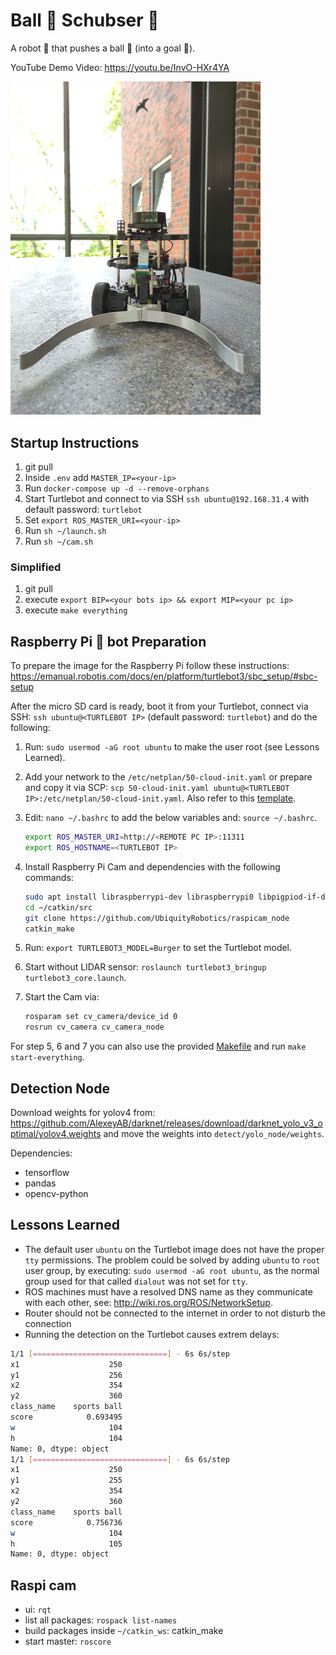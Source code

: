 # Ball 🥎 Schubser 🤖

A robot 🤖 that pushes a ball 🥎 (into a goal 🥅).

YouTube Demo Video: https://youtu.be/InvO-HXr4YA

[<img src="media/ball-schubser_front_1.jpg" width="400"/>](media/ball-schubser_front_side_new_desc.jpg)

## Startup Instructions

1. git pull
2. Inside `.env` add `MASTER_IP=<your-ip>`
3. Run `docker-compose up -d --remove-orphans`
4. Start Turtlebot and connect to via SSH `ssh ubuntu@192.168.31.4` with default password: `turtlebot`
5. Set `export ROS_MASTER_URI=<your-ip>`
6. Run `sh ~/launch.sh`
7. Run `sh ~/cam.sh`
 
### Simplified

1. git pull
2. execute `export BIP=<your bots ip> && export MIP=<your pc ip>`
3. execute `make everything`

## Raspberry Pi 🐢 bot Preparation

To prepare the image for the Raspberry Pi follow these instructions: https://emanual.robotis.com/docs/en/platform/turtlebot3/sbc_setup/#sbc-setup

After the micro SD card is ready, boot it from your Turtlebot, connect via SSH: `ssh ubuntu@<TURTLEBOT IP>` (default password: `turtlebot`) and do the following:

1. Run: `sudo usermod -aG root ubuntu` to make the user root (see Lessons Learned).
2. Add your network to the `/etc/netplan/50-cloud-init.yaml` or prepare and copy it via SCP: `scp 50-cloud-init.yaml ubuntu@<TURTLEBOT IP>:/etc/netplan/50-cloud-init.yaml`. Also refer to this [template](turtlebot/50-cloud-init.yaml).
3. Edit: `nano ~/.bashrc` to add the below variables and: `source ~/.bashrc`.
   
   ```bash
   export ROS_MASTER_URI=http://<REMOTE PC IP>:11311
   export ROS_HOSTNAME=<TURTLEBOT IP>
   ```

4. Install Raspberry Pi Cam and dependencies with the following commands:
   
   ```bash
   sudo apt install libraspberrypi-dev libraspberrypi0 libpigpiod-if-dev ros-noetic-compressed-image-transport ros-noetic-camera-info-manager ros-noetic-diagnostic-updater
   cd ~/catkin/src
   git clone https://github.com/UbiquityRobotics/raspicam_node
   catkin_make
   ```

5. Run: `export TURTLEBOT3_MODEL=Burger` to set the Turtlebot model.
6. Start without LIDAR sensor: `roslaunch turtlebot3_bringup turtlebot3_core.launch`.
7. Start the Cam via:
   
   ```bash
   rosparam set cv_camera/device_id 0
   rosrun cv_camera cv_camera_node
   ```

For step 5, 6 and 7 you can also use the provided [Makefile](Makefile) and run `make start-everything`.

## Detection Node

Download weights for yolov4 from: https://github.com/AlexeyAB/darknet/releases/download/darknet_yolo_v3_optimal/yolov4.weights and move the weights into `detect/yolo_node/weights`.

Dependencies:
* tensorflow
* pandas
* opencv-python

## Lessons Learned

* The default user `ubuntu` on the Turtlebot image does not have the proper `tty` permissions. The problem could be solved by adding `ubuntu` to `root` user group, by executing: `sudo usermod -aG root ubuntu`, as the normal group used for that called `dialout` was not set for `tty`.
* ROS machines must have a resolved DNS name as they communicate with each other, see: http://wiki.ros.org/ROS/NetworkSetup.
* Router should not be connected to the internet in order to not disturb the connection
* Running the detection on the Turtlebot causes extrem delays:

```bash
1/1 [==============================] - 6s 6s/step
x1                    250
y1                    256
x2                    354
y2                    360
class_name    sports ball
score            0.693495
w                     104
h                     104
Name: 0, dtype: object
1/1 [==============================] - 6s 6s/step
x1                    250
y1                    255
x2                    354
y2                    360
class_name    sports ball
score            0.756736
w                     104
h                     105
Name: 0, dtype: object
```

## Raspi cam

- ui: `rqt`
- list all packages: `rospack list-names`
- build packages inside `~/catkin_ws`: catkin_make
- start master: `roscore`
